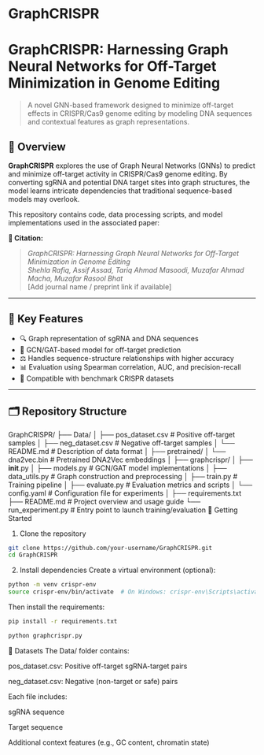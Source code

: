 # GraphCRISPR
# GraphCRISPR: Harnessing Graph Neural Networks for Off-Target Minimization in Genome Editing

> A novel GNN-based framework designed to minimize off-target effects in CRISPR/Cas9 genome editing by modeling DNA sequences and contextual features as graph representations.

## 📄 Overview

**GraphCRISPR** explores the use of Graph Neural Networks (GNNs) to predict and minimize off-target activity in CRISPR/Cas9 genome editing. By converting sgRNA and potential DNA target sites into graph structures, the model learns intricate dependencies that traditional sequence-based models may overlook.

This repository contains code, data processing scripts, and model implementations used in the associated paper:

**📘 Citation:**  
> _GraphCRISPR: Harnessing Graph Neural Networks for Off-Target Minimization in Genome Editing_  
> _Shehla Rafiq, Assif Assad, Tariq Ahmad Masoodi, Muzafar Ahmad Macha, Muzafar Rasool Bhat_  
> [Add journal name / preprint link if available]

---

## 🧬 Key Features

- 🔍 Graph representation of sgRNA and DNA sequences
- 🧠 GCN/GAT-based model for off-target prediction
- ⚖️ Handles sequence-structure relationships with higher accuracy
- 📊 Evaluation using Spearman correlation, AUC, and precision-recall
- 💾 Compatible with benchmark CRISPR datasets

---

## 🗂️ Repository Structure

GraphCRISPR/
├── Data/
│   ├── pos_dataset.csv         # Positive off-target samples
│   ├── neg_dataset.csv         # Negative off-target samples
│   └── README.md               # Description of data format
│
├── pretrained/
│   └── dna2vec.bin             # Pretrained DNA2Vec embeddings
│
├── graphcrispr/
│   ├── __init__.py
│   ├── models.py               # GCN/GAT model implementations
│   ├── data_utils.py           # Graph construction and preprocessing
│   ├── train.py                # Training pipeline
│   ├── evaluate.py             # Evaluation metrics and scripts
│   └── config.yaml             # Configuration file for experiments
│
├── requirements.txt
├── README.md                   # Project overview and usage guide
└── run_experiment.py           # Entry point to launch training/evaluation
🚀 Getting Started
1. Clone the repository
```sh
git clone https://github.com/your-username/GraphCRISPR.git
cd GraphCRISPR
```
2. Install dependencies
Create a virtual environment (optional):
```sh
python -m venv crispr-env
source crispr-env/bin/activate  # On Windows: crispr-env\Scripts\activate
```
Then install the requirements:
```sh
pip install -r requirements.txt
```
```sh
python graphcrispr.py 
```
📂 Datasets
The Data/ folder contains:

pos_dataset.csv: Positive off-target sgRNA-target pairs

neg_dataset.csv: Negative (non-target or safe) pairs

Each file includes:

sgRNA sequence

Target sequence

Additional context features (e.g., GC content, chromatin state)

